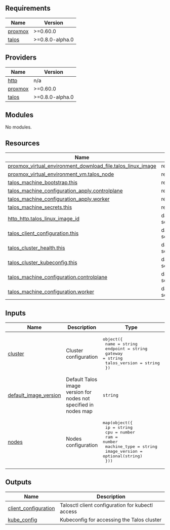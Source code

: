 ## Requirements

| Name | Version |
|------|---------|
| <a name="requirement_proxmox"></a> [proxmox](#requirement\_proxmox) | >=0.60.0 |
| <a name="requirement_talos"></a> [talos](#requirement\_talos) | >=0.8.0-alpha.0 |

## Providers

| Name | Version |
|------|---------|
| <a name="provider_http"></a> [http](#provider\_http) | n/a |
| <a name="provider_proxmox"></a> [proxmox](#provider\_proxmox) | >=0.60.0 |
| <a name="provider_talos"></a> [talos](#provider\_talos) | >=0.8.0-alpha.0 |

## Modules

No modules.

## Resources

| Name | Type |
|------|------|
| [proxmox_virtual_environment_download_file.talos_linux_image](https://registry.terraform.io/providers/bpg/proxmox/latest/docs/resources/virtual_environment_download_file) | resource |
| [proxmox_virtual_environment_vm.talos_node](https://registry.terraform.io/providers/bpg/proxmox/latest/docs/resources/virtual_environment_vm) | resource |
| [talos_machine_bootstrap.this](https://registry.terraform.io/providers/siderolabs/talos/latest/docs/resources/machine_bootstrap) | resource |
| [talos_machine_configuration_apply.controlplane](https://registry.terraform.io/providers/siderolabs/talos/latest/docs/resources/machine_configuration_apply) | resource |
| [talos_machine_configuration_apply.worker](https://registry.terraform.io/providers/siderolabs/talos/latest/docs/resources/machine_configuration_apply) | resource |
| [talos_machine_secrets.this](https://registry.terraform.io/providers/siderolabs/talos/latest/docs/resources/machine_secrets) | resource |
| [http_http.talos_linux_image_id](https://registry.terraform.io/providers/hashicorp/http/latest/docs/data-sources/http) | data source |
| [talos_client_configuration.this](https://registry.terraform.io/providers/siderolabs/talos/latest/docs/data-sources/client_configuration) | data source |
| [talos_cluster_health.this](https://registry.terraform.io/providers/siderolabs/talos/latest/docs/data-sources/cluster_health) | data source |
| [talos_cluster_kubeconfig.this](https://registry.terraform.io/providers/siderolabs/talos/latest/docs/data-sources/cluster_kubeconfig) | data source |
| [talos_machine_configuration.controlplane](https://registry.terraform.io/providers/siderolabs/talos/latest/docs/data-sources/machine_configuration) | data source |
| [talos_machine_configuration.worker](https://registry.terraform.io/providers/siderolabs/talos/latest/docs/data-sources/machine_configuration) | data source |

## Inputs

| Name | Description | Type | Default | Required |
|------|-------------|------|---------|:--------:|
| <a name="input_cluster"></a> [cluster](#input\_cluster) | Cluster configuration | <pre>object({<br/>    name          = string<br/>    endpoint      = string<br/>    gateway       = string<br/>    talos_version = string<br/>  })</pre> | n/a | yes |
| <a name="input_default_image_version"></a> [default\_image\_version](#input\_default\_image\_version) | Default Talos image version for nodes not specified in nodes map | `string` | `"v1.9.5"` | no |
| <a name="input_nodes"></a> [nodes](#input\_nodes) | Nodes configuration | <pre>map(object({<br/>    ip           = string<br/>    cpu          = number<br/>    ram          = number<br/>    machine_type = string<br/>    image_version = optional(string)<br/>  }))</pre> | n/a | yes |

## Outputs

| Name | Description |
|------|-------------|
| <a name="output_client_configuration"></a> [client\_configuration](#output\_client\_configuration) | Talosctl client configuration for kubectl access |
| <a name="output_kube_config"></a> [kube\_config](#output\_kube\_config) | Kubeconfig for accessing the Talos cluster |

